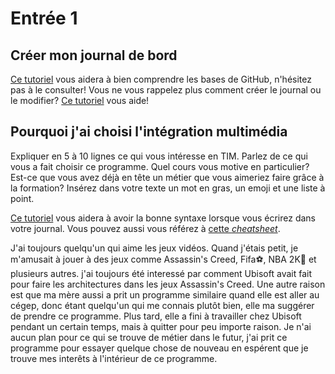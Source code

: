 # Entrée 1
## Créer mon journal de bord
[Ce tutoriel](https://guides.github.com/activities/hello-world/) vous aidera à bien comprendre les bases de GitHub, n'hésitez pas à le consulter!
Vous ne vous rappelez plus comment créer le journal ou le modifier? [Ce tutoriel](https://youtu.be/lX3bpuLK_Sg) vous aide! 

## Pourquoi j'ai choisi l'intégration multimédia
Expliquer en 5 à 10 lignes ce qui vous intéresse en TIM. Parlez de ce qui vous a fait choisir ce programme. Quel cours vous motive en particulier? Est-ce que vous avez déjà en tête un métier que vous aimeriez faire grâce à la formation? Insérez dans votre texte un mot en gras, un emoji et une liste à point. 

[Ce tutoriel](https://guides.github.com/features/mastering-markdown/) vous aidera à avoir la bonne syntaxe lorsque vous écrirez dans votre journal. Vous pouvez aussi vous référez à [cette *cheatsheet*](https://github.com/tchapi/markdown-cheatsheet/blob/master/README.md). 

J'ai toujours quelqu'un qui aime les jeux vidéos. Quand j'étais petit, je m'amusait à jouer à des jeux comme Assassin's Creed, Fifa⚽, NBA 2K🏀 et plusieurs autres. j'ai toujours été interessé par comment Ubisoft avait fait pour faire les architectures dans les jeux Assassin's Creed. Une autre raison est que ma mère aussi a prit un programme similaire quand elle est aller au cégep, donc étant quelqu'un qui me connais plutôt bien, elle ma suggérer de prendre ce programme. Plus tard, elle a fini à travailler chez Ubisoft pendant un certain temps, mais à quitter pour peu importe raison. Je n'ai aucun plan pour ce qui se trouve de métier dans le futur, j'ai prit ce programme pour essayer quelque chose de nouveau en espérent que je trouve mes interêts à l'intérieur de ce programme.

